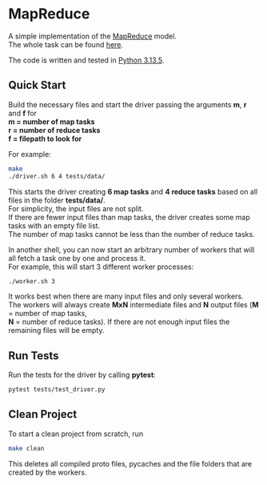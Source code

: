 # MapReduce
A simple implementation of the [MapReduce](https://en.wikipedia.org/wiki/MapReduce) model. 
<br>
The whole task can be found [here](map-reduce-task.pdf).

The code is written and tested in [Python 3.13.5](https://www.python.org/downloads/release/python-3135/).

## Quick Start

Build the necessary files and start the driver passing the arguments **m**, **r** and **f** for
<br>
**m = number of map tasks
<br>
r = number of reduce tasks
<br>
f = filepath to look for**

For example:
```sh
make
./driver.sh 6 4 tests/data/
```
This starts the driver creating **6 map tasks** and **4 reduce tasks** based on all files in the folder **tests/data/**.
<br>
For simplicity, the input files are not split.
<br>
If there are fewer input files than map tasks, the driver creates some map tasks with an empty file list.
<br>
The number of map tasks cannot be less than the number of reduce tasks.

In another shell, you can now start an arbitrary number of workers that will all fetch a task one by one and process it.
<br>
For example, this will start 3 different worker processes:
```sh
./worker.sh 3
```
It works best when there are many input files and only several workers.
<br>
The workers will always create **MxN** intermediate files and **N** output files (**M** = number of map tasks,
<br>
**N** = number of reduce tasks). If there are not enough input files the remaining files will be empty.

## Run Tests

Run the tests for the driver by calling **pytest**:
```sh
pytest tests/test_driver.py
```

## Clean Project

To start a clean project from scratch, run
```sh
make clean
```
This deletes all compiled proto files, pycaches and the file folders that are created by the workers.